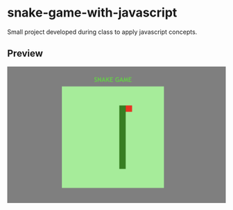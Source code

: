 # snake-game-with-javascript
Small project developed during class to apply javascript concepts.

## Preview
<div align="center">
  <img width="800px" src="https://github.com/joalissongomes1994/snake-game-with-javascript/blob/main/screenshot-readme.png">
</div>
